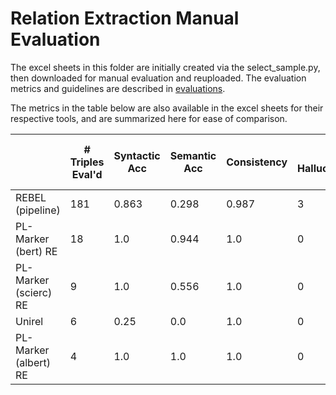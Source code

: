 # Relation Extraction Manual Evaluation

The excel sheets in this folder are initially created via the select_sample.py, then downloaded for manual evaluation and reuploaded. The evaluation metrics and guidelines are described in [evaluations](../README.md).

The metrics in the table below are also available in the excel sheets for their respective tools, and are summarized here for ease of comparison. 

|                          | # Triples Eval'd | Syntactic Acc | Semantic Acc | Consistency | # Hallucinations | # Triples | % Docs w/ Any Predicted Triples |
|--------------------------|------------------|---------------|--------------|-------------|------------------|-----------|---------------------------------|
| REBEL (pipeline)         | 181              | 0.863         | 0.298        | 0.987       | 3                | 4766      | 99.4                            |
| PL-Marker (bert) RE      | 18               | 1.0           | 0.944        | 1.0         | 0                | 289       | 1.01                            |
| PL-Marker (scierc) RE    | 9                | 1.0           | 0.556        | 1.0         | 0                | 127       | 4.00                            |
| Unirel                   | 6                | 0.25          | 0.0          | 1.0         | 0                | 87        | 1.96                            |
| PL-Marker (albert) RE    | 4                | 1.0           | 1.0          | 1.0         | 0                | 147       | 4.37                            |
